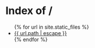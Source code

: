 ---
---
<head>
  <title>Index of /</title>
</head>

<body>
  <h1>Index of /</h1>
  <ul>
    {% for url in site.static_files %}
    <li><a href="{{ site.baseurl | escape }}{{ url.path | escape }}">{{ url.path | escape }}</a> </li>
    {% endfor %}
  </ul>
</body>
